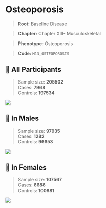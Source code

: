 # Osteoporosis

> **Root:** Baseline Disease  

> **Chapter:** Chapter XIII- Musculoskeletal  

> **Phenotype:** Osteoporosis  

> **Code:** `M13_OSTEOPOROSIS`

## 🧪 All Participants  
> Sample size: **205502**  
> Cases: **7968**  
> Controls: **197534**
<img src="/Disease/Figures/ALL/Incidence/M13_OSTEOPOROSIS.png"/>
<CsvTable src="/Disease_Data/ALL/Incidence/COX_M13_OSTEOPOROSIS.csv" label="🔍 View full results" />

## 👨 In Males  
> Sample size: **97935**  
> Cases: **1282**  
> Controls: **96653**
<img src="/Disease/Figures/Male/Incidence/M13_OSTEOPOROSIS.png"/>
<CsvTable src="/Disease_Data/Male/Incidence/COX_M13_OSTEOPOROSIS.csv" label="🔍 View full results" />

## 👩 In Females  
> Sample size: **107567**  
> Cases: **6686**  
> Controls: **100881**
<img src="/Disease/Figures/Female/Incidence/M13_OSTEOPOROSIS.png"/>
<CsvTable src="/Disease_Data/Female/Incidence/COX_M13_OSTEOPOROSIS.csv" label="🔍 View full results" />
